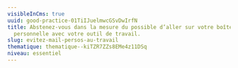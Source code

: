 ```yaml
---
visibleInCms: true
uuid: good-practice-01TiIJuelmwcGSvDwIrfN
title: Abstenez-vous dans la mesure du possible d’aller sur votre boîte mail
  personnelle avec votre outil de travail.
slug: evitez-mail-persos-au-travail
thematique: thematique--kiTZR7ZZs8EMe4z11DSq
niveau: essentiel
---
```

